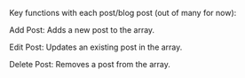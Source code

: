Key functions with each post/blog post (out of many for now):

Add Post: Adds a new post to the array.

Edit Post: Updates an existing post in the array.

Delete Post: Removes a post from the array.
